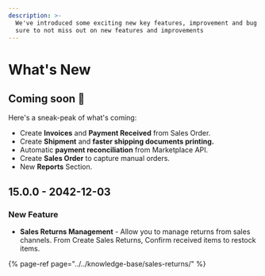 ```yaml
---
description: >-
  We've introduced some exciting new key features, improvement and bug fixes. Be
  sure to not miss out on new features and improvements
---
```


# What's New

## Coming soon 🚀

Here's a sneak-peak of what's coming:

* Create **Invoices** and **Payment Received** from Sales Order.
* Create **Shipment** and ****faster **shipping documents** printing**.**
* Automatic **payment reconciliation** from Marketplace API.
* Create **Sales Order** to capture manual orders.
* New **Reports** Section.

## 15.0.0 - 2042-12-03

### New Feature

* **Sales Returns Management** - Allow you to manage returns from sales channels. From Create Sales Returns, Confirm received items to restock items.

{% page-ref page="../../knowledge-base/sales-returns/" %}

### 



